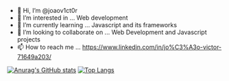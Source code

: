 - 👋 Hi, I’m @joaov1ct0r
- 👀 I’m interested in ... Web development 
- 🌱 I’m currently learning ... Javascript and its frameworks
- 💞️ I’m looking to collaborate on ... Web Development and Javascript projects
- 📫 How to reach me ... https://www.linkedin.com/in/jo%C3%A3o-victor-71649a203/

<!---
joaov1ct0r/joaov1ct0r is a ✨ special ✨ repository because its `README.md` (this file) appears on your GitHub profile.
You can click the Preview link to take a look at your changes.
--->

[![Anurag's GitHub stats](https://github-readme-stats.vercel.app/api?username=joaov1ct0r)](https://github.com/anuraghazra/github-readme-stats)
[![Top Langs](https://github-readme-stats.vercel.app/api/top-langs/?username=joaov1ct0r&layout=compact)](https://github.com/anuraghazra/github-readme-stats)


